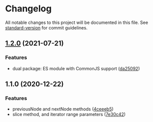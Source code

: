 # Changelog

All notable changes to this project will be documented in this file. See [standard-version](https://github.com/conventional-changelog/standard-version) for commit guidelines.

## [1.2.0](https://github.com/toolbuilder/list/compare/v1.1.0...v1.2.0) (2021-07-21)


### Features

* dual package: ES module with CommonJS support ([da25092](https://github.com/toolbuilder/list/commit/da25092a4fc6e00126efd2a60fcb953c47dd20ac))

## 1.1.0 (2020-12-22)


### Features

* previousNode and nextNode methods ([4ceeeb5](https://github.com/toolbuilder/list/commit/4ceeeb5a84238064d78b1a0f5950bfd78660c11d))
* slice method, and iterator range parameters ([7e30c42](https://github.com/toolbuilder/list/commit/7e30c421e4869cc49a3440e2f6c91003f1f7448a))
